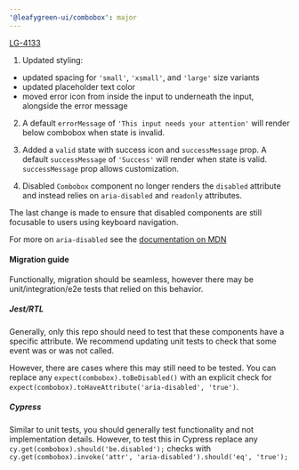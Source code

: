 ```yaml
---
'@leafygreen-ui/combobox': major
---
```


[LG-4133](https://jira.mongodb.org/browse/LG-4133)

1. Updated styling:
  - updated spacing for `'small'`, `'xsmall'`, and `'large'` size variants
  - updated placeholder text color
  - moved error icon from inside the input to underneath the input, alongside the error message

2. A default `errorMessage` of `'This input needs your attention'` will render below combobox when state is invalid.

3. Added a `valid` state with success icon and `successMessage` prop. A default `successMessage` of `'Success'` will render when state is valid. `successMessage` prop allows customization.

4. Disabled `Combobox` component no longer renders the `disabled` attribute and instead relies on `aria-disabled` and `readonly` attributes.

The last change is made to ensure that disabled components are still focusable to users using keyboard navigation.

For more on `aria-disabled` see the [documentation on MDN](https://developer.mozilla.org/en-US/docs/Web/Accessibility/ARIA/Attributes/aria-disabled)

#### Migration guide

Functionally, migration should be seamless, however there may be unit/integration/e2e tests that relied on this behavior.

##### Jest/RTL

Generally, only this repo should need to test that these components have a specific attribute. We recommend updating unit tests to check that some event was or was not called.

However, there are cases where this may still need to be tested. You can replace any `expect(combobox).toBeDisabled()` with an explicit check for `expect(combobox).toHaveAttribute('aria-disabled', 'true')`.

##### Cypress

Similar to unit tests, you should generally test functionality and not implementation details. However, to test this in Cypress replace any `cy.get(combobox).should('be.disabled');` checks with `cy.get(combobox).invoke('attr', 'aria-disabled').should('eq', 'true');`
